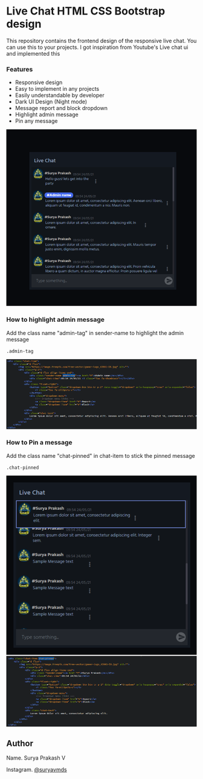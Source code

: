 # Live Chat HTML CSS Bootstrap design
This repository contains the frontend design of the responsive live chat. You can use this to your projects.
I got inspiration from Youtube's Live chat ui and implemented this

### Features

* Responsive design
* Easy to implement in any projects
* Easily understandable by developer
* Dark UI Design (Night mode)
* Message report and block dropdown
* Highlight admin message
* Pin any message

![Preview](https://github.com/suryavmds/Live-chat-HTML-design--like-YT-chat-/blob/master/assets/img/image%2025.png?raw=true)

### How to highlight admin message
Add the class name "admin-tag" in sender-name to highlight the admin message
```
.admin-tag
```
![Admin Highlighted](https://github.com/suryavmds/Live-chat-HTML-design--like-YT-chat-/blob/master/assets/img/image%2026.png?raw=true)

### How to Pin a message
Add the class name "chat-pinned" in chat-item to stick the pinned message
```
.chat-pinned
```
![Pinned Message](https://github.com/suryavmds/Live-chat-HTML-design--like-YT-chat-/blob/master/assets/img/image%2028.png?raw=true)
![Pinned Message](https://github.com/suryavmds/Live-chat-HTML-design--like-YT-chat-/blob/master/assets/img/image%2027.png?raw=true)

## Author

Name. Surya Prakash V 

Instagram. [@suryavmds](https://www.instagram.com/suryavmds)
